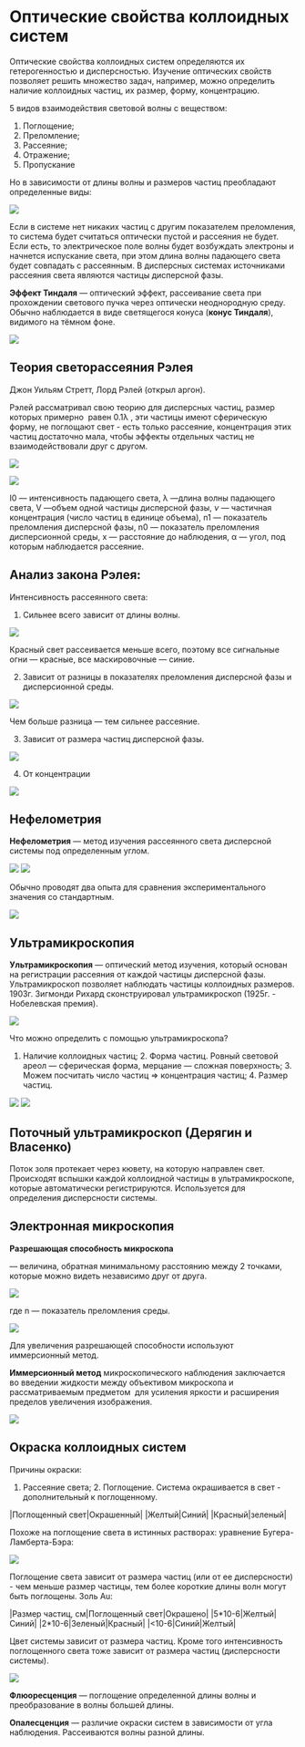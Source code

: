 # Оптические свойства коллоидных систем

Оптические свойства коллоидных систем определяются их гетерогенностью и дисперсностью. Изучение оптических свойств позволяет решить множество задач, например, можно определить наличие коллоидных частиц, их размер, форму, концентрацию.

5 видов взаимодействия световой волны с веществом:

1.  Поглощение;
2.  Преломление;
3.  Рассеяние;
4.  Отражение;
5.  Пропускание

Но в зависимости от длины волны и размеров частиц преобладают определенные виды:

![](../images/kolh/opticheskie-svojstva/optic_clip_image001.png)

Если в системе нет никаких частиц с другим показателем преломления, то система будет считаться оптически пустой и рассеяния не будет. Если есть, то электрическое поле волны будет возбуждать электроны и начнется испускание света, при этом длина волны падающего света будет совпадать с рассеянным. В дисперсных системах источниками рассеяния света являются частицы дисперсной фазы.

**Эффект Тиндаля** — оптический эффект, рассеивание света при прохождении светового пучка через оптически неоднородную среду. Обычно наблюдается в виде светящегося конуса \(**конус Тиндаля**\), видимого на тёмном фоне.

![](../images/kolh/opticheskie-svojstva/optic_clip_image001_0001.png)

## Теория светорассеяния Рэлея

Джон Уильям Стретт, Лорд Рэлей \(открыл аргон\).

Рэлей рассматривал свою теорию для дисперсных частиц, размер которых примерно  равен 0.1λ , эти частицы имеют сферическую форму, не поглощают свет - есть только рассеяние, концентрация этих частиц достаточно мала, чтобы эффекты отдельных частиц не взаимодействовали друг с другом.

![](../images/kolh/opticheskie-svojstva/optic_clip_image001_0000.png)

![](../images/kolh/opticheskie-svojstva/optic_clip_image001_0003.png)

I0 — интенсивность падающего света, λ —длина волны падающего света, V —объем одной частицы дисперсной фазы, *ν* — частичная концентрация \(число частиц в единице объема\), n1 — показатель преломления дисперсной фазы, n0 — показатель преломления дисперсионной среды, х — расстояние до наблюдения, α — угол, под которым наблюдается рассеяние.

## Анализ закона Рэлея:

Интенсивность рассеянного света:

1. Сильнее всего зависит от длины волны.

![](../images/kolh/opticheskie-svojstva/optic_clip_image001_0002.png)

Красный свет рассеивается меньше всего, поэтому все сигнальные огни — красные, все маскировочные — синие.

2. Зависит от разницы в показателях преломления дисперсной фазы и дисперсионной среды.

![](../images/kolh/opticheskie-svojstva/optic_clip_image001_0005.png)

Чем больше разница — тем сильнее рассеяние.

3. Зависит от размера частиц дисперсной фазы.

![](../images/kolh/opticheskie-svojstva/optic_clip_image001_0007.png)

4. От концентрации

![](../images/kolh/opticheskie-svojstva/optic_clip_image001_0008.png)

## Нефелометрия

**Нефелометрия** — метод изучения рассеянного света дисперсной системы под определенным углом.

![](../images/kolh/opticheskie-svojstva/optic_clip_image001_0009.png) ![](../images/kolh/opticheskie-svojstva/optic_clip_image001_0004.png)

Обычно проводят два опыта для сравнения экспериментального значения со стандартным.

![](../images/kolh/opticheskie-svojstva/optic_clip_image001_0006.png)

## Ультрамикроскопия

**Ультрамикроскопия** — оптический метод изучения, который основан на регистрации рассеяния от каждой частицы дисперсной фазы. Ультрамикроскоп позволяет наблюдать частицы коллоидных размеров. 1903г. Зигмонди Рихард сконструировал ультрамикроскоп \(1925г. - Нобелевская премия\).

![](../images/kolh/opticheskie-svojstva/optic_clip_image001_0010.png)

Что можно определить с помощью ультрамикроскопа?

1. Наличие коллоидных частиц; 2. Форма частиц. Ровный световой ареол — сферическая форма, мерцание — сложная поверхность; 3. Можем посчитать число частиц =\> концентрация частиц; 4. Размер частиц.

![](../images/kolh/opticheskie-svojstva/optic_clip_image001_0011.png) ![](../images/kolh/opticheskie-svojstva/optic_clip_image001_0012.png)

## Поточный ультрамикроскоп \(Дерягин и Власенко\)

Поток золя протекает через кювету, на которую направлен свет. Происходят вспышки каждой коллоидной частицы в ультрамикроскопе, которые автоматически регистрируются. Используется для определения дисперсности системы.

## Электронная микроскопия

**Разрешающая способность микроскопа**

— величина, обратная минимальному расстоянию между 2 точками, которые можно видеть независимо друг от друга.

![](../images/kolh/opticheskie-svojstva/optic_clip_image001_0013.png)

где n — показатель преломления среды.

![](../images/kolh/opticheskie-svojstva/optic_clip_image001_0014.png)

Для увеличения разрешающей способности используют иммерсионный метод.

**Иммерсионный метод** микроскопического наблюдения заключается во введении жидкости между объективом микроскопа и рассматриваемым предметом  для усиления яркости и расширения пределов увеличения изображения.

![](../images/kolh/opticheskie-svojstva/optic_clip_image001_0016.png)

## Окраска коллоидных систем

Причины окраски:

1. Рассеяние света; 2. Поглощение. Система окрашивается в свет - дополнительный к поглощенному.

|Поглощенный свет|Окрашенный|
|Желтый|Синий|
|Красный|зеленый|

Похоже на поглощение света в истинных растворах: уравнение Бугера-Ламберта-Бэра:

![](../images/kolh/opticheskie-svojstva/optic_clip_image001_0017.png)

Поглощение света зависит от размера частиц \(или от ее дисперсности\) - чем меньше размер частицы, тем более короткие длины волн могут быть поглощены. Золь Au:

|Размер частиц, см|Поглощенный свет|Окрашено|
|5\*10-6|Желтый|Синий|
|2\*10-6|Зеленый|Красный|
|<10-6|Синий|Желтый|

Цвет системы зависит от размера частиц. Кроме того интенсивность поглощенного света тоже зависит от размера частиц \(дисперсности системы\).

![](../images/kolh/opticheskie-svojstva/optic_clip_image001_0018.png)

**Флюоресценция** — поглощение определенной длины волны и преобразование в волны большей длины.

**Опалесценция** — различие окраски систем в зависимости от угла наблюдения. Рассеиваются волны разной длины.

